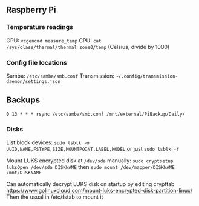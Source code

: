 ## Raspberry Pi

### Temperature readings

GPU: `vcgencmd measure_temp`
CPU: `cat /sys/class/thermal/thermal_zone0/temp` (Celsius, divide by 1000)

### Config file locations

Samba: `/etc/samba/smb.conf`
Transmission: `~/.config/transmission-daemon/settings.json`

## Backups

`0 13 * * * rsync /etc/samba/smb.conf /mnt/external/PiBackup/Daily/`

### Disks

List block devices:
`sudo lsblk -o UUID,NAME,FSTYPE,SIZE,MOUNTPOINT,LABEL,MODEL`
or just `sudo lsblk -f`

Mount LUKS encrypted disk at `/dev/sda` manually:
`sudo cryptsetup luksOpen /dev/sda DISKNAME`
then
`sudo mount /dev/mapper/DISKNAME /mnt/DISKNAME`

Can automatically decrypt LUKS disk on startup by editing crypttab https://www.golinuxcloud.com/mount-luks-encrypted-disk-partition-linux/
Then the usual in /etc/fstab to mount it